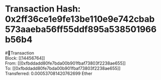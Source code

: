 
Transaction Hash: 0x2ff36ce1e9fe13be110e9e742cbab573aaeba56ff55ddf895a538501966b56b4
====================================================================================
  
#💸Transaction  
Block: [[14456764]]  
From: [[0xfbddadd80fe7bda00b901fbaf73803f2238ae655]]  
To: [[0xfbddadd80fe7bda00b901fbaf73803f2238ae655]]  
Transferred: 0.000537081420762699 Ether